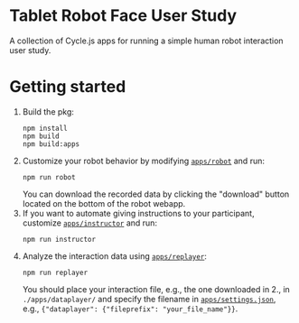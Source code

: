 # Tablet Robot Face User Study

A collection of Cycle.js apps for running a simple human robot interaction user study.

# Getting started

1. Build the pkg:
    ```
    npm install
    npm build
    npm build:apps
    ```
2. Customize your robot behavior by modifying [`apps/robot`](./apps/robot) and run:
    ```
    npm run robot
    ```
    You can download the recorded data by clicking the "download" button located on the bottom of the robot webapp.
3. If you want to automate giving instructions to your participant, customize [`apps/instructor`](./apps/instructor) and run:
    ```
    npm run instructor
    ```
4. Analyze the interaction data using [`apps/replayer`](./apps/replayer):
    ```
    npm run replayer
    ```
    You should place your interaction file, e.g., the one downloaded in 2., in `./apps/dataplayer/` and specify the filename in [`apps/settings.json`](./apps/settings.json), e.g., `{"dataplayer": {"fileprefix": "your_file_name"}}`.
